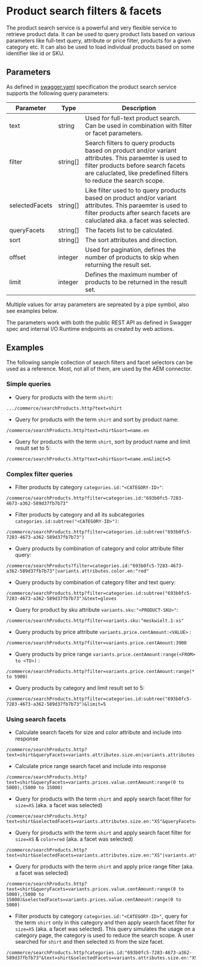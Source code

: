 # Product search filters & facets

The product search service is a powerful and very flexible service to retrieve product data. It can be used to query product lists based on various parameters like full-text query, attribute or price filter, products for a given category etc. It can also be used to load individual products based on some identifier like id or SKU.

## Parameters

As defined in [swagger.yaml](../src/main/resources/swagger/swagger.json) specification the product search service supports the following query parameters:

| Parameter  | Type | Description |
| ---------- | ---- | ----------- |
| text | string | Used for full-text product search. Can be used in combination with filter or facet parameters. |
| filter | string[] | Search filters to query products based on product and/or variant attributes. This paraemter is used to filter products before search facets are caluclated, like predefined filters to reduce the search scope. |
| selectedFacets | string[] | Like filter used to to query products based on product and/or variant attributes. This paraemter is used to filter products after search facets are caluclated aka. a facet was selected. |
| queryFacets | string[] | The facets list to be calculated.  |
| sort | string[] | The sort attributes and direction.  |
| offset | integer | Used for pagination, defines the number of products to skip when returning the result set.  |
| limit | integer | Defines the maximum number of products to be returned in the result set.  |

Multiple values for array parameters are sepreated by a pipe symbol, also see examples below.

The parameters work with both the public REST API as defined in Swagger spec and internal I/O Runtime endpoints as created by web actions.

## Examples

The following sample collection of search filters and facet selectors can be used as a reference. Most, not all of them, are used by the AEM connector.

### Simple queries

* Query for products with the term `shirt`:
```
.../commerce/searchProducts.http?text=shirt
```
* Query for products with the term `shirt` and sort by product name:
```
/commerce/searchProducts.http?text=shirt&sort=name.en
```
* Query for products with the term `shirt`, sort by product name and limit result set to 5:
```
/commerce/searchProducts.http?text=shirt&sort=name.en&limit=5
```

### Complex filter queries

* Filter products by category `categories.id:"<CATEGORY-ID>"`:
```
/commerce/searchProducts.http?filter=categories.id:"693b0fc5-7283-4673-a362-589d37fb7b73"
```
* Filter products by category and all its subcategories `categories.id:subtree("<CATEGORY-ID>")`:
```
/commerce/searchProducts.http?filter=categories.id:subtree("693b0fc5-7283-4673-a362-589d37fb7b73")
```
* Query products by combination of category and color attribute filter query:
```
/commerce/searchProducts?filter=categories.id:"693b0fc5-7283-4673-a362-589d37fb7b73"|variants.attributes.color.en:"red"
```
* Query products by combination of category filter and text query:
```
/commerce/searchProducts.http?filter=categories.id:subtree("693b0fc5-7283-4673-a362-589d37fb7b73")&text=gloves
```
* Query for product by sku attribute `variants.sku:"<PRODUCT-SKU>"`:
```
/commerce/searchProducts.http?filter=variants.sku:"meskwielt.1-xs"
```
* Query products by price attribute `variants.price.centAmount:<VALUE>` :
```
/commerce/searchProducts.http?filter=variants.price.centAmount:3900
```
* Query products by price range `variants.price.centAmount:range(<FROM> to <TO>)` :
```
/commerce/searchProducts.http?filter=variants.price.centAmount:range(* to 5900)
```
* Query products by category and limit result set to 5:
```
/commerce/searchProducts.http?filter=categories.id:subtree("693b0fc5-7283-4673-a362-589d37fb7b73")&limit=5
```

### Using search facets

* Calculate search facets for size and color attribute and include into response
```
/commerce/searchProducts.http?text=shirt&queryFacets=variants.attributes.size.en|variants.attributes.color.en
```
* Calculate price range search facet and include into response
```
/commerce/searchProducts.http?text=shirt&queryFacets=variants.prices.value.centAmount:range(0 to 5000),(5000 to 15000)
```
* Query for products with the term `shirt` and apply search facet filter for `size=XS` (aka. a facet was selected)
```
/commerce/searchProducts.http?text=shirt&selectedFacets=variants.attributes.size.en:"XS"&queryFacets=variants.attributes.size.en|variants.attributes.color.en
```
* Query for products with the term `shirt` and apply search facet filter for `size=XS` & `color=red` (aka. a facet was selected)
```
/commerce/searchProducts.http?text=shirt&selectedFacets=variants.attributes.size.en:"XS"|variants.attributes.color.en:"red"&queryFacets=variants.attributes.size.en|variants.attributes.color.en
```
* Query for products with the term `shirt` and apply price range filter (aka. a facet was selected)
```
/commerce/searchProducts.http?text=shirt&queryFacets=variants.prices.value.centAmount:range(0 to 5000),(5000 to 15000)&selectedFacets=variants.prices.value.centAmount:range(0 to 5000)
```
* Filter products by category `categories.id:"<CATEGORY-ID>"`, query for the term `shirt` only in this category and then apply search facet filter for `size=XS` (aka. a facet was selected). This query simulates the usage on a category page, the category is used to reduce the search scope. A user searched for `shirt` and then selected `XS` from the size facet.
```
/commerce/searchProducts.http?categories.id:"693b0fc5-7283-4673-a362-589d37fb7b73"&text=shirt&selectedFacets=variants.attributes.size.en:"XS"&queryFacets=variants.attributes.size.en
```
